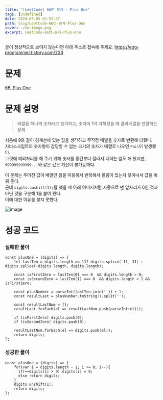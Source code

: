 ```yaml
---
title: "[LeetCode] 66번 문제 - Plus One"
tags: [undefined]
date: 2020-05-09 01:52:37
path: blog/LeetCode-66번-문제-Plus-One
cover: ./no-image.png
excerpt: LeetCode-66번-문제-Plus-One
---
```

글이 정상적으로 보이지 않는다면 아래 주소로 접속해 주세요.
https://egg-programmer.tistory.com/234
# 문제

[66. Plus One](https://leetcode.com/problems/plus-one/)

# 문제 설명

>  
> 배열을 하나의 숫자라고 생각하고, 숫자에 1이 더해졌을 때 결과배열을 반환하는 문제
> 

처음에 9와 같이 경계선에 있는 값을 생각하고 무작정 배열을 숫자로 변환해 더했다.  
자바스크립트의 숫자형이 감당할 수 없는 크기의 숫자가 배열로 나오면 `` Fail ``이 발생했다.  
그것에 예외처리를 해 주기 위해 숫자를 중간부터 잘라서 더하는 일도 해 봤지만, `` 999999999999... ``와 같은 값은 계산이 불가능하다. 

이 문제는 주어진 값이 배열인 점을 이용해서 반복해서 올림이 있는지 찾아내서 값을 바꿔 준다.  
근데 `` digits.unshift(1); ``를 했을 때 아래 이미지처럼 자동으로 맨 앞자리가 0인 것과 아닌 것을 구분해 1을 붙여 줬다.  
이에 대한 이유를 찾지 못했다. 

![image](https://user-images.githubusercontent.com/30427711/81428662-870bad00-9197-11ea-87cf-a0a5bcff1ee7.png)

# 성공 코드

### 실패한 풀이

<pre><code class="language-js">const plusOne = (digits) =&gt; {
    let lastTen = digits.length &gt;= 11? digits.splice(-11, 11) : digits.splice(-digits.length, digits.length);

    const isFirstZero = lastTen[0] === 0  &amp;&amp; digits.length &gt; 0;
    const isSecondZero = lastTen[1] === 0  &amp;&amp; digits.length &gt; 1 &amp;&amp; isFirstZero;

    const plusNumber = parseInt(lastTen.join('')) + 1;
    const resultLast = plusNumber.toString().split('');

    const resultLastNum = [];
    resultLast.forEach(el =&gt; resultLastNum.push(parseInt(el)));

    if (isFirstZero) digits.push(0);
    if (isSecondZero) digits.push(0);

    resultLastNum.forEach(el =&gt; digits.push(el));
    return digits;
};</code></pre>

### 성공한 풀이

<pre><code class="language-js">const plusOne = (digits) =&gt; {
    for(var i = digits.length - 1; i &gt;= 0; i--){
      if(++digits[i] &gt; 9) digits[i] = 0;
      else return digits;
    }
    digits.unshift(1);
    return digits;
};</code></pre>